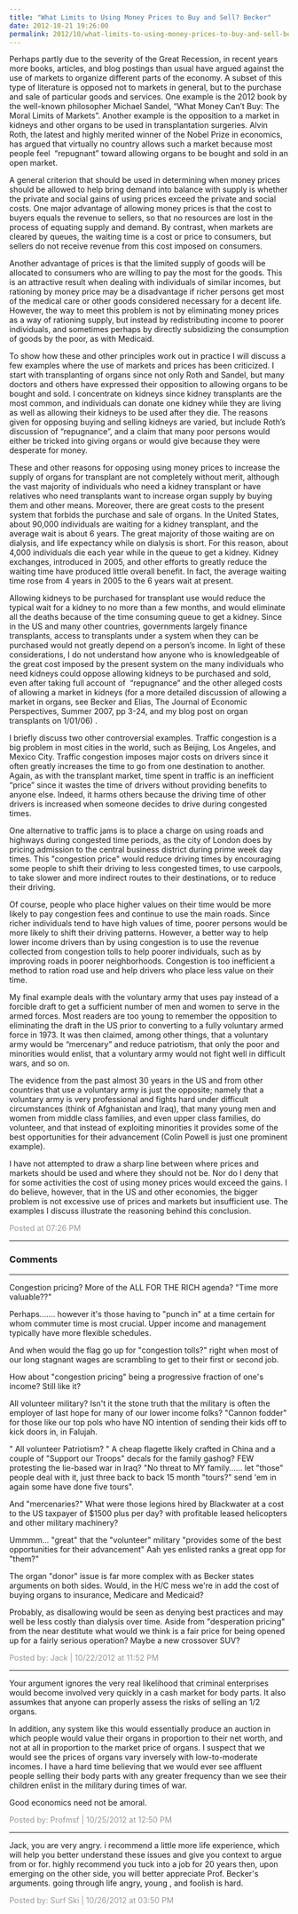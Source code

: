 ```yaml
---
title: "What Limits to Using Money Prices to Buy and Sell? Becker"
date: 2012-10-21 19:26:00
permalink: 2012/10/what-limits-to-using-money-prices-to-buy-and-sell-becker.html
---
```

Perhaps partly due to the severity of the Great Recession,
in recent years more books, articles, and blog postings than usual have argued
against the use of markets to organize different parts of the economy. A subset
of this type of literature is opposed not to markets in general, but to the
purchase and sale of particular goods and services. One example is the 2012
book by the well-known philosopher Michael Sandel, “What Money Can’t Buy: The
Moral Limits of Markets”. Another example is the opposition to a
market in kidneys and other organs to be used in transplantation surgeries.
Alvin Roth, the latest and highly merited winner of the Nobel Prize in
economics, has argued that virtually no country allows such a market because
most people feel  “repugnant”
toward allowing organs to be bought and sold in an open market.

A general criterion that should be used in
determining when money prices should be allowed to help bring demand into
balance with supply is whether the private and social gains of using prices
exceed the private and social costs. One major advantage of allowing money
prices is that the cost to buyers equals the revenue to sellers, so that no
resources are lost in the process of equating supply and demand. By contrast,
when markets are cleared by queues, the waiting time is a cost or price to
consumers, but sellers do not receive revenue from this cost imposed on consumers.

Another advantage of prices is that the limited supply of
goods will be allocated to consumers who are willing to pay the most for the
goods. This is an attractive result when dealing with individuals of similar
incomes, but rationing by money price may be a disadvantage if richer persons
get most of the medical care or other goods considered necessary for a decent
life. However, the way to meet this problem is not by eliminating money prices
as a way of rationing supply, but instead by redistributing income to poorer
individuals, and sometimes perhaps by directly subsidizing the consumption of goods by the poor, as with Medicaid.

To show how these and other principles work out in practice
I will discuss a few examples where the use of markets and prices has been
criticized. I start with transplanting of organs since not only Roth and
Sandel, but many doctors and others have expressed their opposition to
allowing organs to be bought and sold. I concentrate on kidneys since kidney
transplants are the most common, and individuals can donate one kidney while
they are living as well as allowing their kidneys to be used after they die.
The reasons given for opposing buying and selling kidneys are varied, but
include Roth’s discussion of “repugnance”, and a claim that many poor persons
would either be tricked into giving organs or would give because they were
desperate for money.

These and other reasons for opposing using money prices to
increase the supply of organs for transplant are not completely without merit,
although the vast majority of individuals who need a kidney transplant or have
relatives who need transplants want to increase organ supply by buying them and
other means. Moreover, there are great costs to the present system that forbids
the purchase and sale of organs. In the United States, about 90,000 individuals
are waiting for a kidney transplant, and the average wait is about 6 years. The
great majority of those waiting are on dialysis, and life expectancy while on
dialysis is short. For this reason, about 4,000 individuals die each year while
in the queue to get a kidney. Kidney exchanges, introduced in 2005, and other
efforts to greatly reduce the waiting time have produced little overall
benefit. In fact, the average waiting time rose from 4 years in 2005 to the 6
years wait at present.

Allowing kidneys to be purchased for transplant use would
reduce the typical wait for a kidney to no more than a few months, and would
eliminate all the deaths because of the time consuming queue to get a kidney.
Since in the US and many other countries, governments largely finance
transplants, access to transplants under a system when they can be purchased
would not greatly depend on a person’s income. In light of these
considerations, I do not understand how anyone who is knowledgeable of the
great cost imposed by the present system on the many individuals who need kidneys could
oppose allowing kidneys to be purchased and sold, even after taking full
account of  “repugnance” and the
other alleged costs of allowing a market in kidneys (for a more detailed
discussion of allowing a market in organs, see Becker and Elias, The Journal of
Economic Perspectives, Summer 2007, pp 3-24, and my blog post on organ
transplants on 1/01/06) .

I briefly discuss two other controversial examples. Traffic
congestion is a big problem in most cities in the world, such as Beijing, Los Angeles, and Mexico City. Traffic congestion imposes
major costs on drivers since it often greatly increases the time to go from one
destination to another. Again, as with the transplant market, time spent in
traffic is an inefficient “price” since it wastes the time of drivers without
providing benefits to anyone else. Indeed, it harms others because the driving
time of other drivers is increased when someone decides to drive during
congested times.

One alternative to traffic jams is to place a charge on
using roads and highways during congested time periods, as the city of London
does by pricing admission to the central business district during prime week
day times. This "congestion price" would reduce driving times by encouraging some
people to shift their driving to less congested times, to use carpools, to take
slower and more indirect routes to their destinations, or to reduce their
driving.

Of course, people who place higher values on their time
would be more likely to pay congestion fees and continue to use the main roads.
Since richer individuals tend to have high values of time, poorer persons would
be more likely to shift their driving patterns. However, a better way to help
lower income drivers than by using congestion is to use the
revenue collected from congestion tolls to help poorer individuals, such as by improving
roads in poorer neighborhoods. Congestion is too inefficient a method to ration
road use and help drivers who place less value on their time.

My final example deals with the voluntary army that uses pay
instead of a forcible draft to get a sufficient number of men and women to
serve in the armed forces. Most readers are too young to remember the
opposition to eliminating the draft in the US prior to converting to a fully
voluntary armed force in 1973. It was then claimed, among other things, that a
voluntary army would be “mercenary” and reduce patriotism, that only the poor
and minorities would enlist, that a voluntary army would not fight well in
difficult wars, and so on.

The evidence from the past almost 30 years in the US and
from other countries that use a voluntary army is just the opposite; namely
that a voluntary army is very professional and fights hard under difficult
circumstances (think of Afghanistan and Iraq), that many young men and women
from middle class families, and even upper class families, do volunteer, and
that instead of exploiting minorities it provides some of the best
opportunities for their advancement (Colin Powell is just one prominent
example).

I have not attempted to draw a sharp line between where
prices and markets should be used and where they should not be. Nor do I deny
that for some activities the cost of using money prices would exceed the gains.
I do believe, however, that in the US and other economies, the
bigger problem is not excessive use of prices and markets but insufficient use.
The examples I discuss illustrate the reasoning behind this conclusion.

<span style="color:#999">Posted at 07:26 PM</span>

<!-- more -->

---

### Comments

---

Congestion pricing?  More of the ALL FOR THE RICH agenda?  "Time more valuable??"  

Perhaps....... however it's those having to "punch in" at a time certain for whom commuter time is most crucial.  Upper income and management typically have more flexible schedules.  

And when would the flag go up for "congestion tolls?"  right when most of our long stagnant wages are scrambling to get to their first or second job.

How about "congestion pricing" being a progressive fraction of one's income?  Still like it?

All volunteer military?  Isn't it the stone truth that the military is often the employer of last hope for many of our lower income folks? "Cannon fodder" for those like our top pols who have NO intention of sending their kids off to kick doors in, in Falujah.  

" All volunteer Patriotism? " A cheap flagette likely crafted in China and a couple of "Support our Troops" decals for the family gashog?  FEW protesting the lie-based war in Iraq? "No threat to MY family...... let "those" people deal with it, just three back to back 15 month "tours?" send 'em in again some have done five tours".  

And "mercenaries?"  What were those legions hired by Blackwater at a cost to the US taxpayer of $1500 plus per day? with profitable leased helicopters and other military machinery?  

Ummmm... "great" that the "volunteer" military "provides some of the best opportunities for their advancement"   Aah yes enlisted ranks a great opp for "them?" 

The organ "donor" issue is far more complex with as Becker states arguments on both sides.  Would, in the H/C mess we're in add the cost of buying organs to insurance, Medicare and Medicaid? 

Probably, as disallowing would be seen as denying best practices and may well be less costly than dialysis over time.  Aside from "desperation pricing" from the near destitute what would we think is a fair price for being opened up for a fairly serious operation?  Maybe a new crossover SUV?  

<span style="color:#999">Posted by: Jack | 10/22/2012 at 11:52 PM</span>

---

Your argument ignores the very real likelihood that criminal enterprises would become involved very quickly in a cash market for body parts.  It also assumkes that anyone can properly assess the risks of selling an 1/2 organs.

In addition, any system like this would essentially produce an auction in which people would value their organs in proportion to their net worth, and not at all in proportion to the market price of organs.  I suspect that we would see the prices of organs vary inversely with low-to-moderate incomes.  I have a hard time believing that we would ever see affluent people selling their body parts with any greater frequency than we see their children enlist in the military during times of war.

Good economics need not be amoral.    

<span style="color:#999">Posted by: Profmsf | 10/25/2012 at 12:50 PM</span>

---

Jack, you are very angry.  i recommend a little more life experience, which will help you better understand these issues and give you context  to argue from or for.  highly recommend you tuck into a job for 20 years then, upon emerging on the other side, you will better appreciate Prof. Becker's arguments. going through life angry, young , and foolish  is hard. 

<span style="color:#999">Posted by: Surf Ski | 10/26/2012 at 03:50 PM</span>
